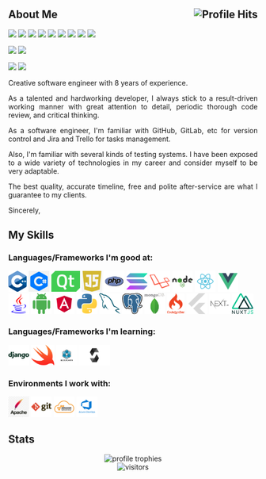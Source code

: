 <h2>About Me <img align="right" alt="Profile Hits" src="https://komarev.com/ghpvc/?username=topskilldev&style=flat-square"></h2>

![](https://img.shields.io/badge/React-Expert-informational?style=flat&logo=react&logoColor=white&color=red)
![](https://img.shields.io/badge/Angular-Expert-informational?style=flat&logo=angular&logoColor=white&color=red)
![](https://img.shields.io/badge/Vue-Expert-informational?style=flat&logo=vue&logoColor=white&color=red)
![](https://img.shields.io/badge/Solidity-Expert-informational?style=flat&logo=solidity&logoColor=white&color=red)
![](https://img.shields.io/badge/Laravel-Expert-informational?style=flat&logo=laravel&logoColor=white&color=red)
![](https://img.shields.io/badge/NestJS-Expert-informational?style=flat&logo=nestjs&logoColor=white&color=red)
![](https://img.shields.io/badge/Mysql-Expert-informational?style=flat&logo=Mysql&logoColor=white&color=red)
![](https://img.shields.io/badge/Git-Expert-informational?style=flat&logo=git&logoColor=white&color=red)
![](https://img.shields.io/badge/PostgreSQL-Expert-informational?style=flat&logo=postgresql&logoColor=white&color=red)

![](https://img.shields.io/badge/Rust-Experienced-informational?style=flat&logo=rust&logoColor=white&color=blue)
![](https://img.shields.io/badge/React%20Native-Experienced-informational?style=flat&logo=react&logoColor=white&color=blue)

![](https://img.shields.io/badge/Python-Skilled-informational?style=flat&logo=python&logoColor=white&color=green)
![](https://img.shields.io/badge/ASP.NET-Skilled-informational?style=flat&logo=asp.net&logoColor=white&color=green)

<p align="justify">Creative software engineer with 8 years of experience.</p>

<p align="justify">As a talented and hardworking developer, I always stick to a result-driven working manner with great attention to detail, periodic thorough code review, and critical thinking. </p>

<p align="justify">As a software engineer, I'm familiar with GitHub, GitLab, etc for version control and Jira and Trello for tasks management.</p>

<p align="justify">Also, I'm familiar with several kinds of testing systems.
I have been exposed to a wide variety of technologies in my career and consider myself to be very adaptable.</p>

<p align="justify">The best quality, accurate timeline, free and polite after-service are what I guarantee to my clients.

Sincerely,</p>

## My Skills

### Languages/Frameworks I'm good at:
<code><a href="#"><img alt="C++" title="C++" src="https://github.com/Nicoli430/logoMaster/blob/master/c++.png" height="42"></a></code>
<code><a href="#"><img alt="C#" title="C#" src="https://github.com/Nicoli430/logoMaster/blob/master/c%23.png" height="42"></a></code>
<code><a href="https://www.qt.io"><img alt="Qt" title="Qt" src="https://github.com/Nicoli430/logoMaster/blob/master/qt.png" height="42"></a></code>
<code><a href="https://www.javascript.com"><img alt="JavaScript" title="JavaScript" src="https://github.com/Nicoli430/logoMaster/blob/master/javascript.png" height="42"></a></code>
<code><a href="https://www.php.com"><img alt="Php" title="Php" src="https://github.com/Nicoli430/logoMaster/blob/master/php.png" height="42"></a></code>
<code><a href="https://solana.com"><img alt="Solana" title="Solana" src="https://github.com/Nicoli430/logoMaster/blob/master/solana.png" height="42"></a></code>
<code><a href="https://laravel.com"><img alt="Laravel" title="Laravel" src="https://github.com/Nicoli430/logoMaster/blob/master/laravel.png" height="42"></a></code>
<code><a href="https://nodejs.org"><img alt="Node.js" title="Node.js" src="https://github.com/Nicoli430/logoMaster/blob/master/nodejs.png" height="42"></a></code>
<code><a href="https://reactjs.org"><img alt="React.js" title="React.js" src="https://github.com/Nicoli430/logoMaster/blob/master/react.png" height="42"></a></code>
<code><a href="https://vuejs.org"><img alt="Vue.js" title="Vue.js" src="https://github.com/Nicoli430/logoMaster/blob/master/vue.png" height="42"></a></code>
<code><a href="https://java.com"><img alt="Java" title="Java" src="https://github.com/Nicoli430/logoMaster/blob/master/java.png" height="42"></a></code>
<code><a href="https://android.com"><img alt="Android" title="Android" src="https://github.com/Nicoli430/logoMaster/blob/master/android.png" height="42"></a></code>
<code><a href="https://angular.io"><img alt="Angular" title="Agnular" src="https://github.com/Nicoli430/logoMaster/blob/master/angular.png" height="42"></a></code>
<code><a href="https://python.org"><img alt="Python" title="Python" src="https://github.com/Nicoli430/logoMaster/blob/master/python.png" height="42"></a></code>
<code><a href="https://www.mysql.com"><img alt="Python" title="Mysql" src="https://github.com/Nicoli430/logoMaster/blob/master/mysql.png" height="42"></a></code>
<code><a href="https://www.postgresql.org"><img alt="PostgreSQL" title="PostgreSQL" src="https://github.com/Nicoli430/logoMaster/blob/master/postgresql.png" height="42"></a></code>
<code><a href="https://www.mongodb.org"><img alt="MongoDB" title="MongoDB" src="https://github.com/Nicoli430/logoMaster/blob/master/mongodb.png" height="42"></a></code>
<code><a href="https://codeigniter.com"><img alt="Codeigniter" title="Codeigniter" src="https://github.com/Nicoli430/logoMaster/blob/master/ci.png" height="42"></a></code>
<code><a href="https://flutter.dev"><img alt="Flutter" title="Flutter" src="https://github.com/Nicoli430/logoMaster/blob/master/flutter.png" height="42"></a></code>
<code><a href="https://nextjs.org"><img alt="Next" title="Next" src="https://github.com/Nicoli430/logoMaster/blob/master/next.png" height="42"></a></code>
<code><a href="https://nuxtjs.org"><img alt="Next" title="Next" src="https://github.com/Nicoli430/logoMaster/blob/master/nuxt.png" height="42"></a></code>

### Languages/Frameworks I'm learning:

<code><a href="https://www.djangoproject.com"><img alt="Django" title="Django" src="https://github.com/Nicoli430/logoMaster/blob/master/django.png" height="42"></a></code>
<code><a href="https://www.swift.com"><img alt="Swift" title="Swift" src="https://github.com/Nicoli430/logoMaster/blob/master/swift.png" height="42"></a></code>
<code><a href="https://www.blockchain.com"><img alt="BlockChain" title="BlockChain" src="https://github.com/Nicoli430/logoMaster/blob/master/blockchain.png" height="42"></a></code>
<code><a href="https://www.solidity.io"><img alt="Solidity" title="Solidity" src="https://github.com/Nicoli430/logoMaster/blob/master/solidity.png" height="42"></a></code>

### Environments I work with:

<code><a href="https://www.apache.com"><img alt="AWS" title="AWS" src="https://github.com/Nicoli430/logoMaster/blob/master/apache.png" height="42"></a></code>
<code><a href="https://github.com/"><img alt="GitHub" title="GitHub" src="https://github.com/Nicoli430/logoMaster/blob/master/git.png" height="42"></a></code>
<code><a href="https://aws.amazon.com"><img alt="AWS" title="AWS" src="https://github.com/Nicoli430/logoMaster/blob/master/aws.png" height="42"></a></code>
<code><a href="https://azure.microsoft.com/en-us/services/devops"><img alt="GitHub" title="Azure DevOps" src="https://github.com/Nicoli430/logoMaster/blob/master/azure.png" height="42"></a></code>

## Stats

<div align="center">
    <img src="https://github-profile-trophy.vercel.app/?username=ruppysuppy&row=1&column=6&margin-h=8&theme=darkhub&count_private=true&margin-w=15&no-frame=true" alt="profile trophies" />
    <br />
    <img src="https://visitor-badge.laobi.icu/badge?page_id=ruppysuppy.ruppysuppy" alt="visitors">
</div>
